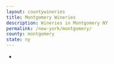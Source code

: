 ```yaml
---
layout: countywineries
title: Montgomery Wineries
description: Wineries in Montgomery NY
permalink: /new-york/montgomery/
county: montgomery
state: ny
---
```

-
